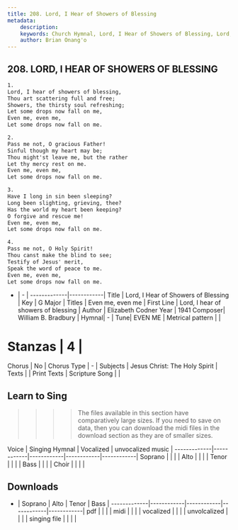 ```yaml
---
title: 208. Lord, I Hear of Showers of Blessing
metadata:
    description: 
    keywords: Church Hymnal, Lord, I Hear of Showers of Blessing, Lord, I hear of showers of blessing, Even me, even me
    author: Brian Onang'o
---
```



## 208. LORD, I HEAR OF SHOWERS OF BLESSING

```txt
1.
Lord, I hear of showers of blessing, 
Thou art scattering full and free; 
Showers, the thirsty soul refreshing; 
Let some drops now fall on me, 
Even me, even me, 
Let some drops now fall on me. 

2.
Pass me not, O gracious Father! 
Sinful though my heart may be; 
Thou might'st leave me, but the rather 
Let thy mercy rest on me. 
Even me, even me, 
Let some drops now fall on me. 

3.
Have I long in sin been sleeping? 
Long been slighting, grieving, thee? 
Has the world my heart been keeping? 
O forgive and rescue me! 
Even me, even me, 
Let some drops now fall on me. 

4.
Pass me not, O Holy Spirit! 
Thou canst make the blind to see; 
Testify of Jesus' merit, 
Speak the word of peace to me. 
Even me, even me, 
Let some drops now fall on me.

```

- |   -  |
-------------|------------|
Title | Lord, I Hear of Showers of Blessing |
Key | G Major |
Titles | Even me, even me |
First Line | Lord, I hear of showers of blessing |
Author | Elizabeth Codner
Year | 1941
Composer| William B. Bradbury |
Hymnal|  - |
Tune| EVEN ME |
Metrical pattern | |
# Stanzas | 4 |
Chorus | No |
Chorus Type | - |
Subjects | Jesus Christ: The Holy Spirit |
Texts |  |
Print Texts | 
Scripture Song |  |
  
## Learn to Sing

>>>> The files available in this section have comparatively large sizes. If you need to save on data, then you can download the midi files in the download section as they are of smaller sizes.

Voice |  Singing Hymnal | Vocalized | unvocalized music |
-------------|------------|------------|------------|------------|
Soprano | | | |
Alto | | | |
Tenor | | | |
Bass | | | |
Choir | | | |

## Downloads

- |  Soprano | Alto | Tenor | Bass |
-------------|------------|------------|------------|------------|
pdf | | | |
midi | | | |
vocalized | | | |
unvolcalized | | | |
singing file | | | |
  